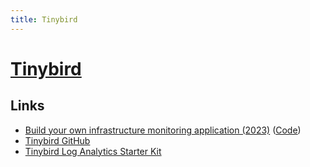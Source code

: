 ```yaml
---
title: Tinybird
---
```


# [Tinybird](https://www.tinybird.co/)

## Links

- [Build your own infrastructure monitoring application (2023)](https://www.youtube.com/watch?v=pFb91G14Clk) ([Code](https://gist.github.com/JoeKarlsson/19a7d5386e21e81179dc7b6be4d16c8e))
- [Tinybird GitHub](https://github.com/tinybirdco)
- [Tinybird Log Analytics Starter Kit](https://github.com/tinybirdco/log-analytics-starter-kit)
